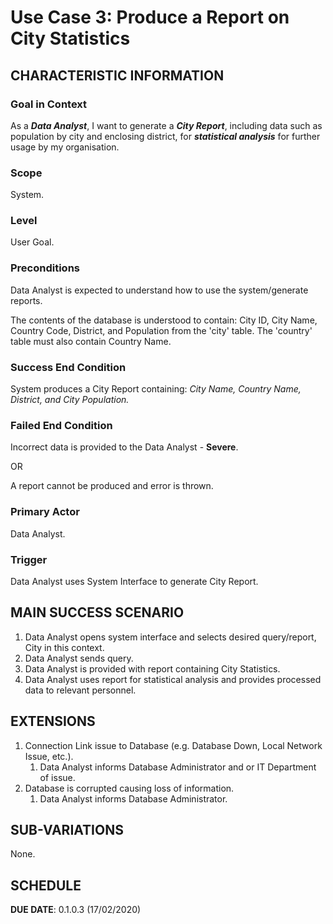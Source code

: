 # Use Case 3: Produce a Report on City Statistics

## CHARACTERISTIC INFORMATION

### Goal in Context

As a ***Data Analyst***, I want to generate a ***City Report***, including data such as population by city and enclosing district, for ***statistical analysis*** for further usage by my organisation.

### Scope

System.

### Level

User Goal.

### Preconditions

Data Analyst is expected to understand how to use the system/generate reports.

The contents of the database is understood to contain: City ID, City Name, Country Code, District, and Population from the 'city' table. The 'country' table must also contain Country Name.  
### Success End Condition

System produces a City Report containing: *City Name, Country Name, District, and City Population.*

### Failed End Condition

Incorrect data is provided to the Data Analyst - **Severe**.

OR

A report cannot be produced and error is thrown.

### Primary Actor

Data Analyst.

### Trigger

Data Analyst uses System Interface to generate City Report.

## MAIN SUCCESS SCENARIO

1. Data Analyst opens system interface and selects desired query/report, City in this context.
2. Data Analyst sends query.
3. Data Analyst is provided with report containing City Statistics.
4. Data Analyst uses report for statistical analysis and provides processed data to relevant personnel.

## EXTENSIONS

1. Connection Link issue to Database (e.g. Database Down, Local Network Issue, etc.).
   1. Data Analyst informs Database Administrator and or IT Department of issue.
2. Database is corrupted causing loss of information.
    1. Data Analyst informs Database Administrator.

## SUB-VARIATIONS

None.

## SCHEDULE

**DUE DATE**: 0.1.0.3 (17/02/2020)